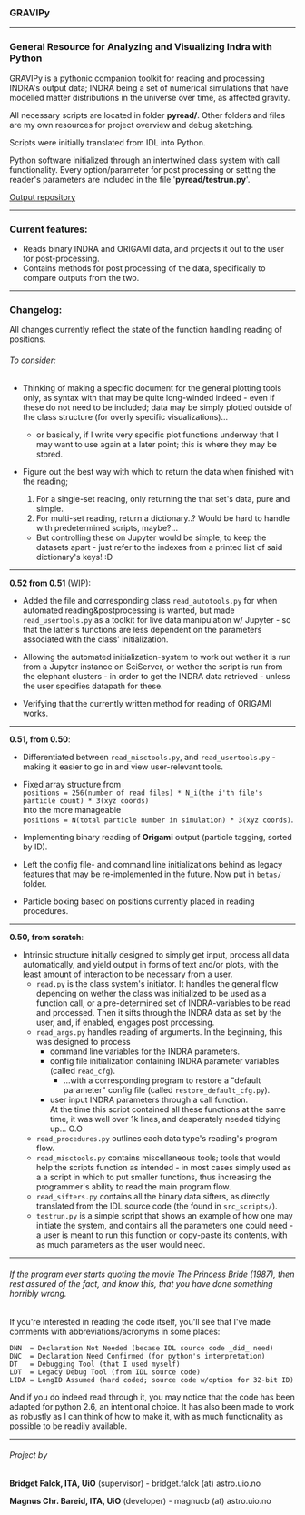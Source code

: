 ### **GRAVIPy**

---

### **G**eneral **R**esource for **A**nalyzing and **V**isualizing **I**ndra with **P**ython

GRAVIPy is a pythonic companion toolkit for reading and processing INDRA's output data; INDRA being a set of numerical simulations that have modelled matter distributions in the universe over time, as affected gravity.

All necessary scripts are located in folder **pyread/**.
Other folders and files are my own resources for project overview and debug
sketching.

Scripts were initially translated from IDL into Python.

Python software initialized through an intertwined class system with call 
functionality.
Every option/parameter for post processing or setting the reader's parameters are 
included in the file '**pyread/testrun.py**'.

[Output repository](https://github.uio.no/magnucb/output_gravipy)

---
### Current features:
* Reads binary INDRA and ORIGAMI data, and projects it out to the user for post-processing.
* Contains methods for post processing of the data, specifically to compare outputs from the two.

---
### Changelog:

  All changes currently reflect the state of the function handling reading of positions.

###### To consider:
* Thinking of making a specific document for the general plotting tools only, as syntax with that may be quite long-winded indeed - even if these do not need to be included; data may be simply plotted outside of the class structure (for overly specific visualizations)...
  * or basically, if I write very specific plot functions underway that I may want to use again at a later point; this is where they may be stored.

* Figure out the best way with which to return the data when finished with the reading;
  1. For a single-set reading, only returning the that set's data, pure and simple.
  2. For multi-set reading, return a dictionary..? Would be hard to handle with predetermined scripts, maybe?...
    * But controlling these on Jupyter would be simple, to keep the datasets apart - just refer to the indexes from a printed list of said dictionary's keys! :D

------
**0.52 from 0.51** (WIP):
* Added the file and corresponding class `read_autotools.py` for when automated reading&postprocessing is wanted, but made `read_usertools.py` as a toolkit for live data manipulation w/ Jupyter - so that the latter's functions are less dependent on the parameters associated with the class' initialization.

* Allowing the automated initialization-system to work out wether it is run from a Jupyter instance on SciServer, or wether the script is run from the elephant clusters - in order to get the INDRA data retrieved - unless the user specifies datapath for these.

* Verifying that the currently written method for reading of ORIGAMI works.

------
**0.51, from 0.50**:
* Differentiated between `read_misctools.py`, and `read_usertools.py` - making it easier to go in and view user-relevant tools.
* Fixed array structure from   
  `positions = 256(number of read files) * N_i(the i'th file's particle count) * 3(xyz coords)`   
  into the more manageable   
  `positions = N(total particle number in simulation) * 3(xyz coords)`.

* Implementing binary reading of **Origami** output (particle tagging, sorted by ID).

* Left the config file- and command line initializations behind as legacy features that may be re-implemented in the future. Now put in `betas/` folder.

* Particle boxing based on positions currently placed in reading procedures.

------
**0.50, from scratch**:
* Intrinsic structure initially designed to simply get input, process all data automatically, and yield output in forms of text and/or plots, with the least amount of interaction to be necessary from a user.
  * `read.py` is the class system's initiator. It handles the general flow depending on wether the class was initialized to be used as a function call, or a pre-determined set of INDRA-variables to be read and processed. Then it sifts through the INDRA data as set by the user, and, if enabled, engages post processing.
  * `read_args.py` handles reading of arguments. In the beginning, this was designed to process
    * command line variables for the INDRA parameters.
    * config file initialization containing INDRA parameter variables (called `read_cfg`).
      * ...with a corresponding program to restore a "default parameter" config file (called `restore_default_cfg.py`).
    * user input INDRA parameters through a call function.  
    At the time this script contained all these functions at the same time, it was well over 1k lines, and desperately needed tidying up... O.O
  * `read_procedures.py` outlines each data type's reading's program flow.
  * `read_misctools.py` contains miscellaneous tools; tools that would help the scripts function as intended - in most cases simply used as a a script in which to put smaller functions, thus increasing the programmer's ability to read the main program flow.
  * `read_sifters.py` contains all the binary data sifters, as directly translated from the IDL source code (the found in `src_scripts/`).
  * `testrun.py` is a simple script that shows an example of how one may initiate the system, and contains all the parameters one could need - a user is meant to run this function or copy-paste its contents, with as much parameters as the user would need.

---
###### If the program ever starts quoting the movie The Princess Bride (1987), then rest assured of the fact, and know this, that you have done something horribly wrong.

If you're interested in reading the code itself, you'll see that I've made
comments with abbreviations/acronyms in some places:
```
DNN  = Declaration Not Needed (becase IDL source code _did_ need)
DNC  = Declaration Need Confirmed (for python's interpretation)
DT   = Debugging Tool (that I used myself)
LDT  = Legacy Debug Tool (from IDL source code)
LIDA = LongID Assumed (hard coded; source code w/option for 32-bit ID)
```

And if you do indeed read through it, you may notice that the code has been
adapted for python 2.6, an intentional choice. It has also been made to work
as robustly as I can think of how to make it, with as much functionality as 
possible to be readily available.

------
###### Project by
**Bridget Falck, ITA, UiO**      (supervisor) - bridget.falck (at) astro.uio.no

**Magnus Chr. Bareid, ITA, UiO** (developer)  - magnucb (at) astro.uio.no